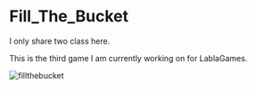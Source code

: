 # Fill_The_Bucket
I only share two class here.

This is the third game I am currently working on for LablaGames.


![fillthebucket](https://user-images.githubusercontent.com/71084430/234839451-20528114-eda3-4584-b33e-f54bfe16d90b.png)
